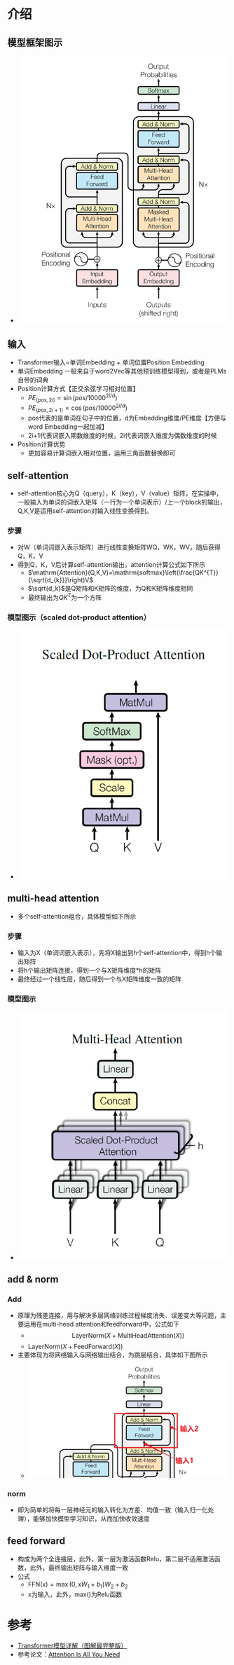 # 介绍

## 模型框架图示

- ![image-20240529111543224](src/image-20240529111543224.png)

## 输入

- Transformer输入=单词Embedding + 单词位置Position Embedding
- 单词Embedding 一般来自于word2Vec等其他预训练模型得到，或者是PLMs自带的词典
- Position计算方式【正交余弦学习相对位置】
  - $PE_{(pos,2i)}=\sin{(pos/10000^{2i/d})}$
  - $PE_{(pos,2i+1)}=\cos{(pos/10000^{2i/d})}$
  - pos代表的是单词在句子中的位置，d为Embedding维度/PE维度【方便与word Embedding一起加减】
  - 2i+1代表词嵌入期数维度的时候，2i代表词嵌入维度为偶数维度的时候
- Position计算优势
  - 更加容易计算词嵌入相对位置，运用三角函数替换即可

## self-attention

- self-attention核心为Q（query），K（key），V（value）矩阵，在实操中，一般输入为单词的词嵌入矩阵（一行为一个单词表示）/上一个block的输出，Q,K,V是运用self-attention对输入线性变换得到。

### 步骤

- 对W（单词词嵌入表示矩阵）进行线性变换矩阵WQ，WK，WV，随后获得Q，K，V
- 得到Q，K，V后计算self-attention输出，attention计算公式如下所示
  - $\mathrm{Attention}(Q,K,V)=\mathrm{softmax}\left(\frac{QK^{T}}{\sqrt{d_{k}}}\right)V$
  - $\sqrt{d_k}$是Q矩阵和K矩阵的维度，为Q和K矩阵维度相同
  - 最终输出为$QK^T$为一个方阵

### 模型图示（scaled dot-product attention）

- ![image-20240529113026302](src/image-20240529113026302.png)

## multi-head attention

- 多个self-attention组合，具体模型如下所示

### 步骤

- 输入为X（单词词嵌入表示），先将X输出到h个self-attention中，得到h个输出矩阵
- 将h个输出矩阵连接，得到一个与X矩阵维度\*h的矩阵
- 最终经过一个线性层，随后得到一个与X矩阵维度一致的矩阵

### 模型图示

- ![image-20240529113057635](src/image-20240529113057635.png)

## add & norm

### Add

- 原理为残差连接，用与解决多层网络训练过程梯度消失、误差变大等问题，主要运用在multi-head attention和feedforward中，公式如下
  - $$\mathrm{LayerNorm}\big(X+\mathrm{MultiHeadAttention}(X)\big)$$
  - $\mathrm{LayerNorm}\big(X+\mathrm{FeedForward}(X)\big)$
- 主要体现为将网络输入与网络输出结合，为跳层结合，具体如下图所示
  - ![image-20240529114730106](src/image-20240529114730106.png)

### norm

- 即为简单的将每一层神经元的输入转化为方差、均值一致（输入归一化处理），能够加快模型学习知识，从而加快收敛速度

## feed forward

- 构成为两个全连接层，此外，第一层为激活函数Relu，第二层不适用激活函数，此外，最终输出矩阵与输入维度一致
- 公式
  - $\mathrm{FFN}(x)=\max(0,xW_1+b_1)W_2+b_2$
  - x为输入，此外，max()为Relu函数

# 参考

- [Transformer模型详解（图解最完整版）](https://zhuanlan.zhihu.com/p/338817680)
- 参考论文：[Attention Is All You Need](https://arxiv.org/abs/1706.03762)